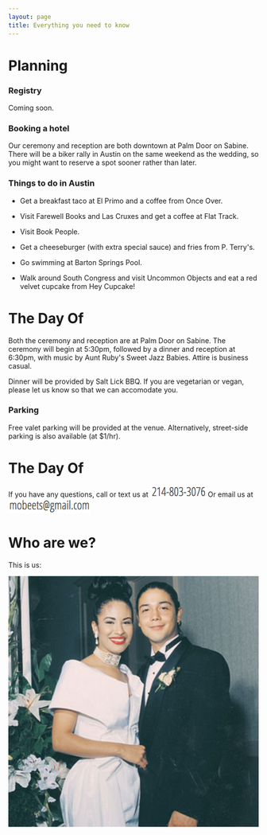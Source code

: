 ```yaml
---
layout: page
title: Everything you need to know
---
```


# <a name="planning">Planning</a>

### Registry

Coming soon.

### Booking a hotel

Our ceremony and reception are both downtown at Palm Door on Sabine. There will be a biker rally in Austin on the same weekend as the wedding, so you might want to reserve a spot sooner rather than later.

### Things to do in Austin


* Get a breakfast taco at El Primo and a coffee from Once Over.

* Visit Farewell Books and Las Cruxes and get a coffee at Flat Track.

* Visit Book People.

* Get a cheeseburger (with extra special sauce) and fries from P. Terry's.

* Go swimming at Barton Springs Pool.

* Walk around South Congress and visit Uncommon Objects and eat a red velvet cupcake from Hey Cupcake!


# <a name="thedayof">The Day Of</a>

Both the ceremony and reception are at Palm Door on Sabine. The ceremony will begin at 5:30pm, followed by a dinner and reception at 6:30pm, with music by Aunt Ruby's Sweet Jazz Babies. Attire is business casual.

Dinner will be provided by Salt Lick BBQ. If you are vegetarian or vegan, please let us know so that we can accomodate you.

### Parking

Free valet parking will be provided at the venue. Alternatively, street-side parking is also available (at $1/hr).

# <a name="thedayof">The Day Of</a>

If you have any questions, call or text us at ![phone](/assets/images/phone.png) Or email us at ![email](/assets/images/email.png)

# Who are we?

This is us:

![placeholder](/assets/images/us.png "Us getting married")
